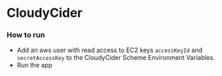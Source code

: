 # CloudyCider

### How to run

- Add an aws user with read access to EC2 keys `accessKeyId` and `secretAccessKey` to the CloudyCider Scheme Environment Variables.
- Run the app